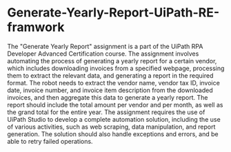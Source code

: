 # Generate-Yearly-Report-UiPath-RE-framwork

The "Generate Yearly Report" assignment is a part of the UiPath RPA Developer Advanced Certification course. The assignment involves automating the process of generating a yearly report for a certain vendor, which includes downloading invoices from a specified webpage, processing them to extract the relevant data, and generating a report in the required format. The robot needs to extract the vendor name, vendor tax ID, invoice date, invoice number, and invoice item description from the downloaded invoices, and then aggregate this data to generate a yearly report. The report should include the total amount per vendor and per month, as well as the grand total for the entire year. The assignment requires the use of UiPath Studio to develop a complete automation solution, including the use of various activities, such as web scraping, data manipulation, and report generation. The solution should also handle exceptions and errors, and be able to retry failed operations.
